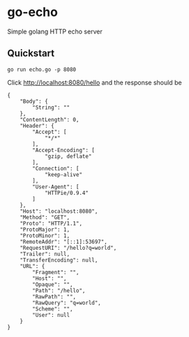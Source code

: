 # go-echo

Simple golang HTTP echo server

## Quickstart

    go run echo.go -p 8080
    
Click [http://localhost:8080/hello](http://localhost:8080/hello?q=world) 
and the response should be
    
    {
        "Body": {
            "String": ""
        },
        "ContentLength": 0,
        "Header": {
            "Accept": [
                "*/*"
            ],
            "Accept-Encoding": [
                "gzip, deflate"
            ],
            "Connection": [
                "keep-alive"
            ],
            "User-Agent": [
                "HTTPie/0.9.4"
            ]
        },
        "Host": "localhost:8080",
        "Method": "GET",
        "Proto": "HTTP/1.1",
        "ProtoMajor": 1,
        "ProtoMinor": 1,
        "RemoteAddr": "[::1]:53697",
        "RequestURI": "/hello?q=world",
        "Trailer": null,
        "TransferEncoding": null,
        "URL": {
            "Fragment": "",
            "Host": "",
            "Opaque": "",
            "Path": "/hello",
            "RawPath": "",
            "RawQuery": "q=world",
            "Scheme": "",
            "User": null
        }
    }


